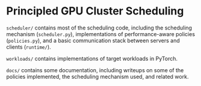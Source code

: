 # Principled GPU Cluster Scheduling

`scheduler/` contains most of the scheduling code, including the scheduling mechanism
(`scheduler.py`), implementations of performance-aware policies (`policies.py`), and
a basic communication stack between servers and clients (`runtime/`).

`workloads/` contains implementations of target workloads in PyTorch.

`docs/` contains some documentation, including writeups on some of the policies implemented,
the scheduling mechanism used, and related work.
